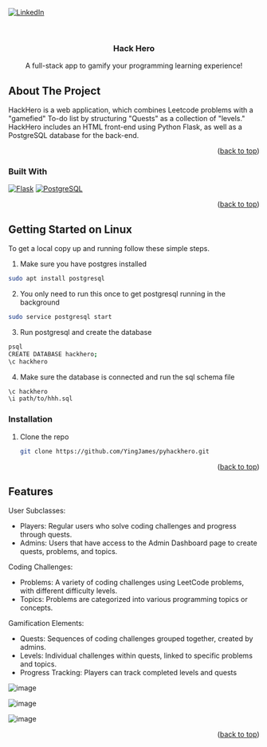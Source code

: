 ﻿
<!-- Improved compatibility of back to top link: See: https://github.com/othneildrew/Best-README-Template/pull/73 -->
<a name="readme-top"></a>

[![LinkedIn][linkedin-shield]][linkedin-url]

<!-- PROJECT LOGO -->
<br />
<div align="center">


<h3 align="center">Hack Hero</h3>

  <p align="center">
    A full-stack app to gamify your programming learning experience!
</div>

<!-- ABOUT THE PROJECT -->
## About The Project

HackHero is a web application, which combines Leetcode problems with a "gamefied" To-do list by structuring
"Quests" as a collection of "levels." HackHero includes an HTML front-end using Python Flask, as well as a
PostgreSQL database for the back-end.

<p align="right">(<a href="#readme-top">back to top</a>)</p>



### Built With

[![Flask][flask-shield]][flask-url]
[![PostgreSQL][postgres-shield]][postgres-url]

<p align="right">(<a href="#readme-top">back to top</a>)</p>



<!-- GETTING STARTED -->
## Getting Started on Linux

To get a local copy up and running follow these simple steps.

1. Make sure you have postgres installed
```bash
sudo apt install postgresql
```

2. You only need to run this once to get postgresql running in the background
``` bash
sudo service postgresql start
```

3. Run postgresql and create the database
```bash
psql
CREATE DATABASE hackhero;
\c hackhero
```

4. Make sure the database is connected and run the sql schema file
```bash
\c hackhero
\i path/to/hhh.sql
```

### Installation

1. Clone the repo
   ```sh
   git clone https://github.com/YingJames/pyhackhero.git
    ```

<p align="right">(<a href="#readme-top">back to top</a>)</p>



<!-- Features EXAMPLES -->
## Features

User Subclasses:
* Players: Regular users who solve coding challenges and progress through quests.
* Admins: Users that have access to the Admin Dashboard page to create quests, problems, and topics.

Coding Challenges:
* Problems: A variety of coding challenges using LeetCode problems, with different difficulty levels.
* Topics: Problems are categorized into various programming topics or concepts.

Gamification Elements:
* Quests: Sequences of coding challenges grouped together, created by admins.
* Levels: Individual challenges within quests, linked to specific problems and topics.
* Progress Tracking: Players can track completed levels and quests

  
![image](https://github.com/user-attachments/assets/fc5790a4-c5fa-4213-8c80-65ca52824513)

![image](https://github.com/user-attachments/assets/13bdd8b5-8251-48a4-83a0-d652e6d0fa89)

![image](https://github.com/user-attachments/assets/231bf5f9-af2d-4189-b848-a71d415f49d8)

<p align="right">(<a href="#readme-top">back to top</a>)</p>



<!-- MARKDOWN LINKS & IMAGES -->
<!-- https://www.markdownguide.org/basic-syntax/#reference-style-links -->
[linkedin-shield]: https://img.shields.io/badge/-LinkedIn-black.svg?style=for-the-badge&logo=linkedin&colorB=555
[linkedin-url]: https://www.linkedin.com/in/james-yab
[flask-shield]: https://img.shields.io/badge/Flask-000000?style=for-the-badge&logo=Flask&logoColor=white
[flask-url]: https://flask.palletsprojects.com/en/3.0.x/#
[postgres-shield]: https://img.shields.io/badge/postgresql-4169e1?style=for-the-badge&logo=postgresql&logoColor=white
[postgres-url]: https://www.postgresql.org/
